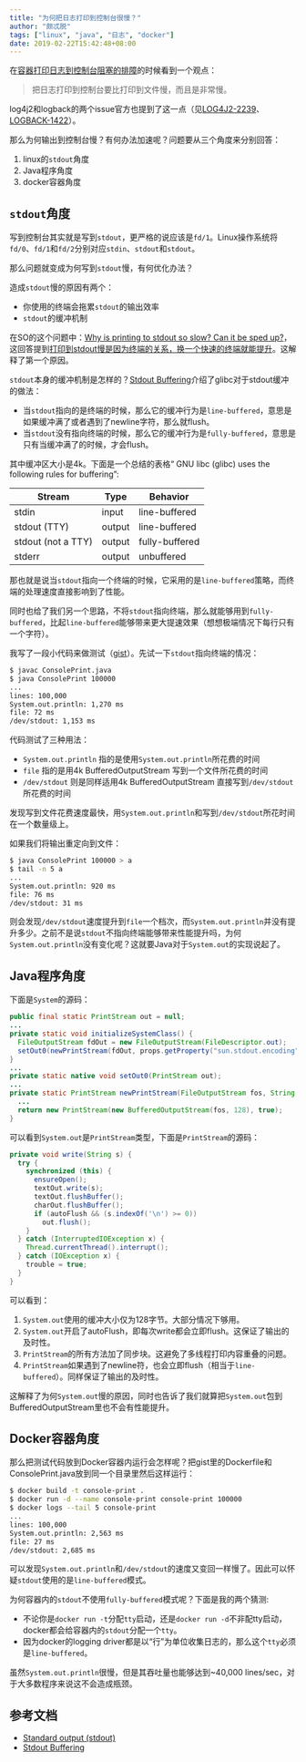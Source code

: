 ```yaml
---
title: "为何把日志打印到控制台很慢？"
author: "颇忒脱"
tags: ["linux", "java", "日志", "docker"]
date: 2019-02-22T15:42:48+08:00
---
```


<!--more-->

在[容器打印日志到控制台阻塞的排障][docker-console-logging-hangs]的时候看到一个观点：

> 把日志打印到控制台要比打印到文件慢，而且是非常慢。

log4j2和logback的两个issue官方也提到了这一点（见[LOG4J2-2239][LOG4J2-2239]、[LOGBACK-1422][LOGBACK-1422]）。

那么为何输出到控制台慢？有何办法加速呢？问题要从三个角度来分别回答：

1. linux的`stdout`角度
1. Java程序角度
1. docker容器角度

## `stdout`角度

写到控制台其实就是写到`stdout`，更严格的说应该是`fd/1`。Linux操作系统将`fd/0`、`fd/1`和`fd/2`分别对应`stdin`、`stdout`和`stdout`。

那么问题就变成为何写到`stdout`慢，有何优化办法？

造成`stdout`慢的原因有两个：

* 你使用的终端会拖累`stdout`的输出效率
* `stdout`的缓冲机制

在SO的这个问题中：[Why is printing to stdout so slow? Can it be sped up?][so-3857052]，这回答提到[打印到stdout慢是因为终端的关系，换一个快速的终端就能提升][so-answer-2]。这解释了第一个原因。

`stdout`本身的缓冲机制是怎样的？[Stdout Buffering][stdout-buffering]介绍了glibc对于stdout缓冲的做法：

* 当`stdout`指向的是终端的时候，那么它的缓冲行为是`line-buffered`，意思是如果缓冲满了或者遇到了newline字符，那么就flush。
* 当`stdout`没有指向终端的时候，那么它的缓冲行为是`fully-buffered`，意思是只有当缓冲满了的时候，才会flush。

其中缓冲区大小是4k。下面是一个总结的表格“
GNU libc (glibc) uses the following rules for buffering”:

| Stream             | Type   | Behavior       |
|--------------------|--------|----------------|
| stdin              | input  | line-buffered  |
| stdout (TTY)       | output | line-buffered  |
| stdout (not a TTY) | output | fully-buffered |
| stderr             | output | unbuffered     |

那也就是说当`stdout`指向一个终端的时候，它采用的是`line-buffered`策略，而终端的处理速度直接影响到了性能。

同时也给了我们另一个思路，不将`stdout`指向终端，那么就能够用到`fully-buffered`，比起`line-buffered`能够带来更大提速效果（想想极端情况下每行只有一个字符）。

我写了一段小代码来做测试（[gist][gist]）。先试一下`stdout`指向终端的情况：

```bash
$ javac ConsolePrint.java
$ java ConsolePrint 100000
...
lines: 100,000
System.out.println: 1,270 ms
file: 72 ms
/dev/stdout: 1,153 ms
```

代码测试了三种用法：

* `System.out.println` 指的是使用`System.out.println`所花费的时间
* `file` 指的是用4k BufferedOutputStream 写到一个文件所花费的时间
* `/dev/stdout` 则是同样适用4k BufferedOutputStream 直接写到`/dev/stdout`所花费的时间

发现写到文件花费速度最快，用`System.out.println`和写到`/dev/stdout`所花时间在一个数量级上。

如果我们将输出重定向到文件：

```bash
$ java ConsolePrint 100000 > a
$ tail -n 5 a
...
System.out.println: 920 ms
file: 76 ms
/dev/stdout: 31 ms
```

则会发现`/dev/stdout`速度提升到`file`一个档次，而`System.out.println`并没有提升多少。之前不是说`stdout`不指向终端能够带来性能提升吗，为何`System.out.println`没有变化呢？这就要Java对于`System.out`的实现说起了。

## Java程序角度

下面是`System`的源码：

```java
public final static PrintStream out = null;
...
private static void initializeSystemClass() {
  FileOutputStream fdOut = new FileOutputStream(FileDescriptor.out);
  setOut0(newPrintStream(fdOut, props.getProperty("sun.stdout.encoding")));
}
...
private static native void setOut0(PrintStream out);
...
private static PrintStream newPrintStream(FileOutputStream fos, String enc) {
  ...
  return new PrintStream(new BufferedOutputStream(fos, 128), true);
}
```

可以看到`System.out`是`PrintStream`类型，下面是`PrintStream`的源码：

```java
private void write(String s) {
  try {
    synchronized (this) {
      ensureOpen();
      textOut.write(s);
      textOut.flushBuffer();
      charOut.flushBuffer();
      if (autoFlush && (s.indexOf('\n') >= 0))
        out.flush();
    }
  } catch (InterruptedIOException x) {
    Thread.currentThread().interrupt();
  } catch (IOException x) {
    trouble = true;
  }
}
```

可以看到：

1. `System.out`使用的缓冲大小仅为128字节。大部分情况下够用。
1. `System.out`开启了autoFlush，即每次write都会立即flush。这保证了输出的及时性。
1. `PrintStream`的所有方法加了同步块。这避免了多线程打印内容重叠的问题。
1. `PrintStream`如果遇到了newline符，也会立即flush（相当于`line-buffered`）。同样保证了输出的及时性。

这解释了为何`System.out`慢的原因，同时也告诉了我们就算把`System.out`包到BufferedOutputStream里也不会有性能提升。

## Docker容器角度

那么把测试代码放到Docker容器内运行会怎样呢？把gist里的Dockerfile和ConsolePrint.java放到同一个目录里然后这样运行：

```bash
$ docker build -t console-print .
$ docker run -d --name console-print console-print 100000
$ docker logs --tail 5 console-print
...
lines: 100,000
System.out.println: 2,563 ms
file: 27 ms
/dev/stdout: 2,685 ms
```

可以发现`System.out.println`和`/dev/stdout`的速度又变回一样慢了。因此可以怀疑`stdout`使用的是`line-buffered`模式。

为何容器内的`stdout`不使用`fully-buffered`模式呢？下面是我的两个猜测:

* 不论你是`docker run -t`分配`tty`启动，还是`docker run -d`不非配tty启动，docker都会给容器内的`stdout`分配一个`tty`。
* 因为docker的logging driver都是以“行”为单位收集日志的，那么这个`tty`必须是`line-buffered`。

虽然`System.out.println`很慢，但是其吞吐量也能够达到~40,000 lines/sec，对于大多数程序来说这不会造成瓶颈。


## 参考文档

* [Standard output (stdout)][wiki-stdout]
* [Stdout Buffering][stdout-buffering]

[docker-console-logging-hangs]: ../docker-console-logging-hangs
[so-3857052]: https://stackoverflow.com/questions/3857052/why-is-printing-to-stdout-so-slow-can-it-be-sped-up
[so-answer-1]: https://stackoverflow.com/a/3857543/1287790
[so-answer-2]: https://stackoverflow.com/a/3860319/1287790
[LOG4J2-2239]: https://jira.apache.org/jira/browse/LOG4J2-2239
[LOGBACK-1422]: https://jira.qos.ch/browse/LOGBACK-1422
[gist]: https://gist.github.com/chanjarster/4598cb15bac03662c1dd66c8097c8282
[wiki-stdout]: https://en.wikipedia.org/wiki/Standard_streams#Standard_output_(stdout)
[stdout-buffering]: https://eklitzke.org/stdout-buffering